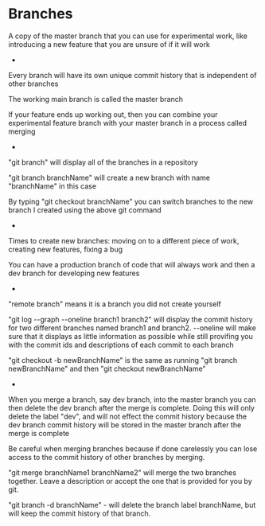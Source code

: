 # Branches

A copy of the master branch that you can use for experimental work, like introducing a new feature that you are unsure of if it will work

-

Every branch will have its own unique commit history that is independent of other branches

The working main branch is called the master branch

If your feature ends up working out, then you can combine your experimental feature branch with your master branch in a process called merging

-

"git branch" will display all of the branches in a repository

"git branch branchName" will create a new branch with name "branchName" in this case

By typing "git checkout branchName" you can switch branches to the new branch I created using the above git command

-

Times to create new branches: moving on to a different piece of work, creating new features, fixing a bug

You can have a production branch of code that will always work and then a dev branch for developing new features

-

"remote branch" means it is a branch you did not create yourself

"git log --graph --oneline branch1 branch2" will display the commit history for two different branches named branch1 and branch2. --oneline will make sure that it displays as little information as possible while still provifing you with the commit ids and descriptions of each commit to each branch

"git checkout -b newBranchName" is the same as running "git branch newBranchName" and then "git checkout newBranchName"

-

When you merge a branch, say dev branch, into the master branch you can then delete the dev branch after the merge is complete. Doing this will only delete the label "dev", and will not effect the commit history because the dev branch commit history will be stored in the master branch after the merge is complete

Be careful when merging branches because if done carelessly you can lose access to the commit history of other branches by merging.

"git merge branchName1 branchName2" will merge the two branches together. Leave a description or accept the one that is provided for you by git.

"git branch -d branchName" - will delete the branch label branchName, but will keep the commit history of that branch.
